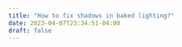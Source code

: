 ```yaml
---
title: "How to fix shadows in baked lighting?"
date: 2023-04-07T23:34:51-04:00
draft: false
---
```



